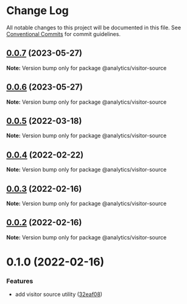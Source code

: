 # Change Log

All notable changes to this project will be documented in this file.
See [Conventional Commits](https://conventionalcommits.org) for commit guidelines.

## [0.0.7](https://github.com/DavidWells/analytics/tree/master/packages/analytics-util-visitor-source/compare/@analytics/visitor-source@0.0.6...@analytics/visitor-source@0.0.7) (2023-05-27)

**Note:** Version bump only for package @analytics/visitor-source





## [0.0.6](https://github.com/DavidWells/analytics/tree/master/packages/analytics-util-visitor-source/compare/@analytics/visitor-source@0.0.5...@analytics/visitor-source@0.0.6) (2023-05-27)

**Note:** Version bump only for package @analytics/visitor-source





## [0.0.5](https://github.com/DavidWells/analytics/tree/master/packages/analytics-util-visitor-source/compare/@analytics/visitor-source@0.0.4...@analytics/visitor-source@0.0.5) (2022-03-18)

**Note:** Version bump only for package @analytics/visitor-source





## [0.0.4](https://github.com/DavidWells/analytics/tree/master/packages/analytics-util-visitor-source/compare/@analytics/visitor-source@0.0.3...@analytics/visitor-source@0.0.4) (2022-02-22)

**Note:** Version bump only for package @analytics/visitor-source





## [0.0.3](https://github.com/DavidWells/analytics/tree/master/packages/analytics-util-visitor-source/compare/@analytics/visitor-source@0.0.2...@analytics/visitor-source@0.0.3) (2022-02-16)

**Note:** Version bump only for package @analytics/visitor-source





## [0.0.2](https://github.com/DavidWells/analytics/tree/master/packages/analytics-util-visitor-source/compare/@analytics/visitor-source@0.1.0...@analytics/visitor-source@0.0.2) (2022-02-16)

**Note:** Version bump only for package @analytics/visitor-source





# 0.1.0 (2022-02-16)


### Features

* add visitor source utility ([32eaf08](https://github.com/DavidWells/analytics/tree/master/packages/analytics-util-visitor-source/commit/32eaf0865638e17e0e67507ce18a1a5f9a5a4cf0))
